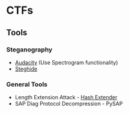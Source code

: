 # CTFs

## Tools

### Steganography

- [Audacity](https://www.audacityteam.org/) (Use Spectrogram functionality)
- [Steghide](http://steghide.sourceforge.net/index.php)

### General Tools

- Length Extension Attack - [Hash Extender](https://github.com/iagox86/hash_extender)
- SAP Diag Protocol Decompression - PySAP
